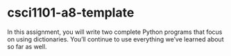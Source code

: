 # csci1101-a8-template
In this assignment, you will write two complete Python programs that focus on using dictionaries.  You’ll continue to use everything we’ve learned about so far as well.

